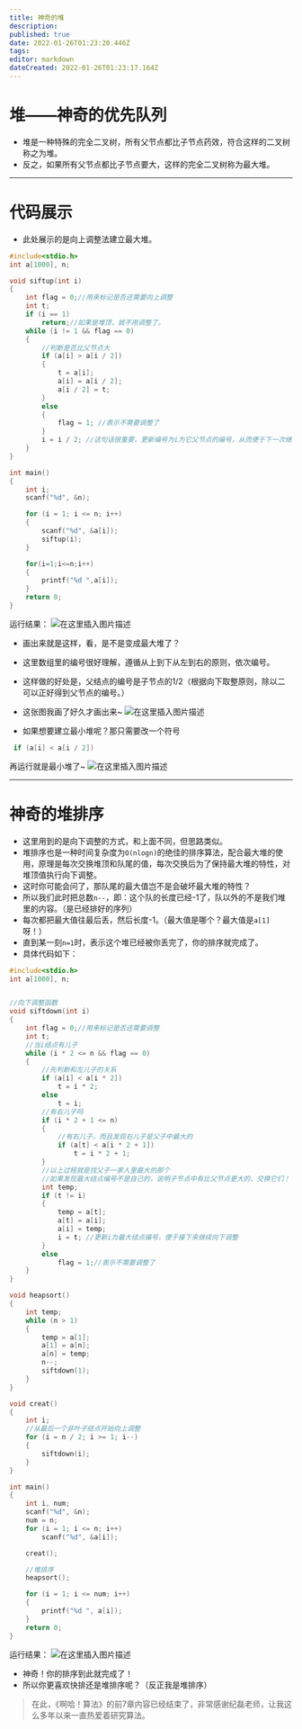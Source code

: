 ```yaml
---
title: 神奇的堆
description: 
published: true
date: 2022-01-26T01:23:20.446Z
tags: 
editor: markdown
dateCreated: 2022-01-26T01:23:17.164Z
---
```


# 堆——神奇的优先队列
- 堆是一种特殊的完全二叉树，所有父节点都比子节点药效，符合这样的二叉树称之为堆。
- 反之，如果所有父节点都比子节点要大，这样的完全二叉树称为最大堆。

---
# 代码展示
- 此处展示的是向上调整法建立最大堆。
```c
#include<stdio.h>
int a[1000], n;

void siftup(int i)
{
    int flag = 0;//用来标记是否还需要向上调整
    int t;
    if (i == 1)
        return;//如果是堆顶，就不用调整了。
    while (i != 1 && flag == 0)
    {
        //判断是否比父节点大
        if (a[i] > a[i / 2])
        {
            t = a[i];
            a[i] = a[i / 2];
            a[i / 2] = t;
        }
        else
        {
            flag = 1; //表示不需要调整了
        }
        i = i / 2; //这句话很重要，更新编号为i为它父节点的编号，从而便于下一次继续向上调整
    }
}

int main()
{
    int i;
    scanf("%d", &n);

    for (i = 1; i <= n; i++)
    {
        scanf("%d", &a[i]);
        siftup(i);
    }

    for(i=1;i<=n;i++)
    {
        printf("%d ",a[i]);
    }
    return 0;
}

```
运行结果：
![在这里插入图片描述](https://img-blog.csdnimg.cn/bcdb43c39c6545b3a8c38f979e3c532d.png)
- 画出来就是这样，看，是不是变成最大堆了？
- 这里数组里的编号很好理解，遵循从上到下从左到右的原则，依次编号。
- 这样做的好处是，父结点的编号是子节点的1/2（根据向下取整原则，除以二可以正好得到父节点的编号。）
- 这张图我画了好久才画出来~
![在这里插入图片描述](https://img-blog.csdnimg.cn/fbdb953f7d6e4300ab7f2bd6205f448d.png?x-oss-process=image/watermark,type_ZHJvaWRzYW5zZmFsbGJhY2s,shadow_50,text_Q1NETiBAQ04tRHVzdA==,size_16,color_FFFFFF,t_70,g_se,x_16)

- 如果想要建立最小堆呢？那只需要改一个符号
```c
 if (a[i] < a[i / 2])
```
再运行就是最小堆了~
![在这里插入图片描述](https://img-blog.csdnimg.cn/a97ff94123884cc0b83397802c9727fd.png)


---
# 神奇的堆排序
- 这里用到的是向下调整的方式，和上面不同，但思路类似。
- 堆排序也是一种时间复杂度为`O(nlogn)`的绝佳的排序算法，配合最大堆的使用，原理是每次交换堆顶和队尾的值，每次交换后为了保持最大堆的特性，对堆顶值执行向下调整。
- 这时你可能会问了，那队尾的最大值岂不是会破坏最大堆的特性？
- 所以我们此时把总数`n--`，即：这个队的长度已经-1了，队以外的不是我们堆里的内容。（是已经排好的序列）
- 每次都把最大值往最后丢，然后长度-1。（最大值是哪个？最大值是`a[1]`呀！）
- 直到某一刻`n=1`时，表示这个堆已经被你丢完了，你的排序就完成了。
- 具体代码如下：
```c
#include<stdio.h>
int a[1000], n;


//向下调整函数
void siftdown(int i)
{
    int flag = 0;//用来标记是否还需要调整
    int t;
    //当i结点有儿子
    while (i * 2 <= n && flag == 0)
    {
        //先判断和左儿子的关系
        if (a[i] < a[i * 2])
            t = i * 2;
        else
            t = i;
        //有右儿子吗
        if (i * 2 + 1 <= n)
        {
            //有右儿子，而且发现右儿子是父子中最大的
            if (a[t] < a[i * 2 + 1])
                t = i * 2 + 1;
        }
        //以上过程就是找父子一家人里最大的那个
        //如果发现最大结点编号不是自己的，说明子节点中有比父节点更大的，交换它们！
        int temp;
        if (t != i)
        {
            temp = a[t];
            a[t] = a[i];
            a[i] = temp;
            i = t; //更新i为最大结点编号，便于接下来继续向下调整
        }
        else
            flag = 1;//表示不需要调整了
    }
}

void heapsort()
{
    int temp;
    while (n > 1)
    {
        temp = a[1];
        a[1] = a[n];
        a[n] = temp;
        n--;
        siftdown(1);
    }
}

void creat()
{
    int i;
    //从最后一个非叶子结点开始向上调整
    for (i = n / 2; i >= 1; i--)
    {
        siftdown(i);
    }
}

int main()
{
    int i, num;
    scanf("%d", &n);
    num = n;
    for (i = 1; i <= n; i++)
        scanf("%d", &a[i]);

    creat();

    //堆排序
    heapsort();

    for (i = 1; i <= num; i++)
    {
        printf("%d ", a[i]);
    }
    return 0;
}

```

运行结果：
![在这里插入图片描述](https://img-blog.csdnimg.cn/c843240736524e1ea9d5e621cf7530f9.png)
- 神奇！你的排序到此就完成了！
- 所以你更喜欢快排还是堆排序呢？（反正我是堆排序）
> 在此，《啊哈！算法》的前7章内容已经结束了，非常感谢纪磊老师，让我这么多年以来一直热爱着研究算法。
